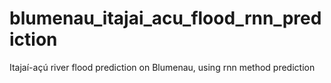 # blumenau_itajai_acu_flood_rnn_prediction
Itajaí-açú river flood prediction on Blumenau, using rnn method prediction
